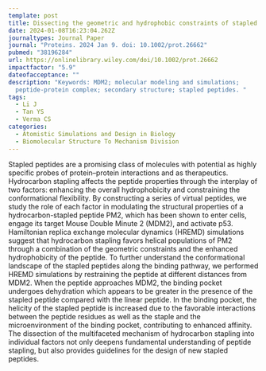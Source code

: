 ```yaml
---
template: post
title: Dissecting the geometric and hydrophobic constraints of stapled peptides
date: 2024-01-08T16:23:04.262Z
journaltypes: Journal Paper
journal: "Proteins. 2024 Jan 9. doi: 10.1002/prot.26662"
pubmed: "38196284"
url: https://onlinelibrary.wiley.com/doi/10.1002/prot.26662
impactfactor: "5.9"
dateofacceptance: ""
description: "Keywords: MDM2; molecular modeling and simulations;
  peptide-protein complex; secondary structure; stapled peptides. "
tags:
  - Li J
  - Tan YS
  - Verma CS
categories:
  - Atomistic Simulations and Design in Biology
  - Biomolecular Structure To Mechanism Division
---
```

<!--StartFragment-->

Stapled peptides are a promising class of molecules with potential as highly specific probes of protein–protein interactions and as therapeutics. Hydrocarbon stapling affects the peptide properties through the interplay of two factors: enhancing the overall hydrophobicity and constraining the conformational flexibility. By constructing a series of virtual peptides, we study the role of each factor in modulating the structural properties of a hydrocarbon-stapled peptide PM2, which has been shown to enter cells, engage its target Mouse Double Minute 2 (MDM2), and activate p53. Hamiltonian replica exchange molecular dynamics (HREMD) simulations suggest that hydrocarbon stapling favors helical populations of PM2 through a combination of the geometric constraints and the enhanced hydrophobicity of the peptide. To further understand the conformational landscape of the stapled peptides along the binding pathway, we performed HREMD simulations by restraining the peptide at different distances from MDM2. When the peptide approaches MDM2, the binding pocket undergoes dehydration which appears to be greater in the presence of the stapled peptide compared with the linear peptide. In the binding pocket, the helicity of the stapled peptide is increased due to the favorable interactions between the peptide residues as well as the staple and the microenvironment of the binding pocket, contributing to enhanced affinity. The dissection of the multifaceted mechanism of hydrocarbon stapling into individual factors not only deepens fundamental understanding of peptide stapling, but also provides guidelines for the design of new stapled peptides.

<!--EndFragment-->